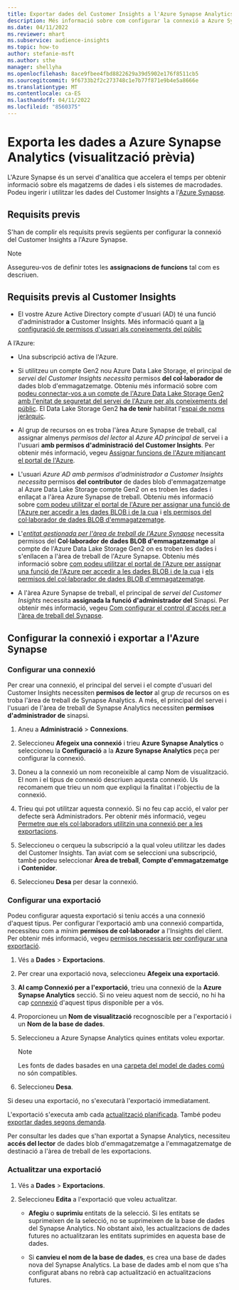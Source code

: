 ```yaml
---
title: Exportar dades del Customer Insights a l'Azure Synapse Analytics
description: Més informació sobre com configurar la connexió a Azure Synapse Analytics.
ms.date: 04/11/2022
ms.reviewer: mhart
ms.subservice: audience-insights
ms.topic: how-to
author: stefanie-msft
ms.author: sthe
manager: shellyha
ms.openlocfilehash: 8ace9fbee4fbd8822629a39d5902e176f8511cb5
ms.sourcegitcommit: 9f6733b2f2c273748c1e7b77f871e9b4e5a8666e
ms.translationtype: MT
ms.contentlocale: ca-ES
ms.lasthandoff: 04/11/2022
ms.locfileid: "8560375"
---
```

# <a name="export-data-to-azure-synapse-analytics-preview"></a>Exporta les dades a Azure Synapse Analytics (visualització prèvia)

L'Azure Synapse és un servei d'analítica que accelera el temps per obtenir informació sobre els magatzems de dades i els sistemes de macrodades. Podeu ingerir i utilitzar les dades del Customer Insights a l'[Azure Synapse](/azure/synapse-analytics/overview-what-is).

## <a name="prerequisites"></a>Requisits previs

S'han de complir els requisits previs següents per configurar la connexió del Customer Insights a l'Azure Synapse.

> [!NOTE]
> Assegureu-vos de definir totes les **assignacions de funcions** tal com es descriuen.  

## <a name="prerequisites-in-customer-insights"></a>Requisits previs al Customer Insights

* El vostre Azure Active Directory compte d'usuari (AD) té una funció d'administrador **a** Customer Insights. Més informació quant a [la configuració de permisos d'usuari als coneixements del públic](permissions.md#assign-roles-and-permissions)

A l’Azure: 

- Una subscripció activa de l'Azure.

- Si utilitzeu un compte Gen2 nou Azure Data Lake Storage, el principal de *servei del Customer Insights necessita* permisos **del col·laborador de** dades blob d'emmagatzematge. Obteniu més informació sobre com [podeu connectar-vos a un compte de l'Azure Data Lake Storage Gen2 amb l'enitat de seguretat del servei de l'Azure per als coneixements del públic](connect-service-principal.md). El Data Lake Storage Gen2 **ha de tenir** habilitat l'[espai de noms jeràrquic](/azure/storage/blobs/data-lake-storage-namespace).

- Al grup de recursos on es troba l'àrea Azure Synapse de treball, cal assignar almenys *permisos del lector* al *Azure AD principal de* servei i a l'usuari **amb permisos d'administració del Customer Insights**. Per obtenir més informació, vegeu [Assignar funcions de l'Azure mitjançant el portal de l'Azure](/azure/role-based-access-control/role-assignments-portal).

- L'usuari *Azure AD amb permisos d'administrador a Customer Insights necessita* permisos **del contributor** de dades blob d'emmagatzematge al Azure Data Lake Storage compte Gen2 on es troben les dades i enllaçat a l'àrea Azure Synapse de treball. Obteniu més informació sobre [com podeu utilitzar el portal de l'Azure per assignar una funció de l'Azure per accedir a les dades BLOB i de la cua](/azure/storage/common/storage-auth-aad-rbac-portal) i [els permisos del col·laborador de dades BLOB d'emmagatzematge](/azure/role-based-access-control/built-in-roles#storage-blob-data-contributor).

- L'*[entitat gestionada per l'àrea de treball de l'Azure Synapse](/azure/synapse-analytics/security/synapse-workspace-managed-identity)* necessita permisos del **Col·laborador de dades BLOB d'emmagatzematge** al compte de l'Azure Data Lake Storage Gen2 on es troben les dades i s'enllacen a l'àrea de treball de l'Azure Synapse. Obteniu més informació sobre [com podeu utilitzar el portal de l'Azure per assignar una funció de l'Azure per accedir a les dades BLOB i de la cua](/azure/storage/common/storage-auth-aad-rbac-portal) i [els permisos del col·laborador de dades BLOB d'emmagatzematge](/azure/role-based-access-control/built-in-roles#storage-blob-data-contributor).

- A l'àrea Azure Synapse de treball, el principal de *servei del Customer Insights* necessita **assignada la funció d'administrador del** Sinapsi. Per obtenir més informació, vegeu [Com configurar el control d'accés per a l'àrea de treball del Synapse](/azure/synapse-analytics/security/how-to-set-up-access-control).

## <a name="set-up-the-connection-and-export-to-azure-synapse"></a>Configurar la connexió i exportar a l'Azure Synapse

### <a name="configure-a-connection"></a>Configurar una connexió

Per crear una connexió, el principal del servei i el compte d'usuari del Customer Insights necessiten **permisos de lector** al grup *de* recursos on es troba l'àrea de treball de Synapse Analytics. A més, el principal del servei i l'usuari de l'àrea de treball de Synapse Analytics necessiten **permisos d'administrador de** sinapsi. 

1. Aneu a **Administració** > **Connexions**.

1. Seleccioneu **Afegeix una connexió** i trieu **Azure Synapse Analytics** o seleccioneu la **Configuració** a la **Azure Synapse Analytics** peça per configurar la connexió.

1. Doneu a la connexió un nom reconeixible al camp Nom de visualització. El nom i el tipus de connexió descriuen aquesta connexió. Us recomanem que trieu un nom que expliqui la finalitat i l'objectiu de la connexió.

1. Trieu qui pot utilitzar aquesta connexió. Si no feu cap acció, el valor per defecte serà Administradors. Per obtenir més informació, vegeu [Permetre que els col·laboradors utilitzin una connexió per a les exportacions](connections.md#allow-contributors-to-use-a-connection-for-exports).

1. Seleccioneu o cerqueu la subscripció a la qual voleu utilitzar les dades del Customer Insights. Tan aviat com se seleccioni una subscripció, també podeu seleccionar **Àrea de treball**, **Compte d'emmagatzematge** i **Contenidor**.

1. Seleccioneu **Desa** per desar la connexió.

### <a name="configure-an-export"></a>Configurar una exportació

Podeu configurar aquesta exportació si teniu accés a una connexió d'aquest tipus. Per configurar l'exportació amb una connexió compartida, necessiteu com a mínim **permisos de col·laborador** a l'Insights del client. Per obtenir més informació, vegeu [permisos necessaris per configurar una exportació](export-destinations.md#set-up-a-new-export).

1. Vés a **Dades** > **Exportacions**.

1. Per crear una exportació nova, seleccioneu **Afegeix una exportació**.

1. **Al camp Connexió per a l'exportació**, trieu una connexió de la **Azure Synapse Analytics** secció. Si no veieu aquest nom de secció, no hi ha cap [connexió](connections.md) d'aquest tipus disponible per a vós.

1. Proporcioneu un **Nom de visualització** recognoscible per a l'exportació i un **Nom de la base de dades**.

1. Seleccioneu a Azure Synapse Analytics quines entitats voleu exportar.
   > [!NOTE]
   > Les fonts de dades basades en una [carpeta del model de dades comú](connect-common-data-model.md) no són compatibles.

2. Seleccioneu **Desa**.

Si deseu una exportació, no s'executarà l'exportació immediatament.

L'exportació s'executa amb cada [actualització planificada](system.md#schedule-tab). També podeu [exportar dades segons demanda](export-destinations.md#run-exports-on-demand).

Per consultar les dades que s'han exportat a Synapse Analytics, necessiteu **accés del lector** de dades blob d'emmagatzematge a l'emmagatzematge de destinació a l'àrea de treball de les exportacions. 

### <a name="update-an-export"></a>Actualitzar una exportació

1. Vés a **Dades** > **Exportacions**.

1. Seleccioneu **Edita** a l'exportació que voleu actualitzar.

   - **Afegiu** o **suprimiu** entitats de la selecció. Si les entitats se suprimeixen de la selecció, no se suprimeixen de la base de dades del Synapse Analytics. No obstant això, les actualitzacions de dades futures no actualitzaran les entitats suprimides en aquesta base de dades.

   - Si **canvieu el nom de la base de dades**, es crea una base de dades nova del Synapse Analytics. La base de dades amb el nom que s'ha configurat abans no rebrà cap actualització en actualitzacions futures.
